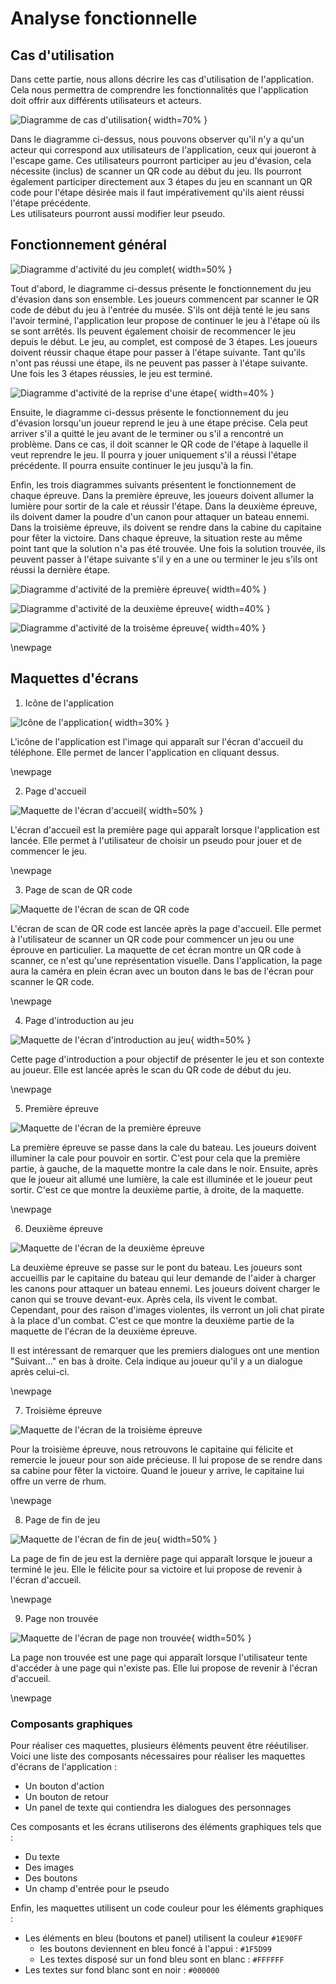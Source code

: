 # Analyse fonctionnelle
## Cas d'utilisation
Dans cette partie, nous allons décrire les cas d'utilisation de l'application. Cela nous permettra de comprendre les fonctionnalités que l'application doit offrir aux différents utilisateurs et acteurs.

![Diagramme de cas d'utilisation](../assets/images/diagrams/Usecase.png){ width=70% }

Dans le diagramme ci-dessus, nous pouvons observer qu'il n'y a qu'un acteur qui correspond aux utilisateurs de l'application, ceux qui joueront à l'escape game. Ces utilisateurs pourront participer au jeu d'évasion, cela nécessite (inclus) de scanner un QR code au début du jeu. Ils pourront également participer directement aux 3 étapes du jeu en scannant un QR code pour l'étape désirée mais il faut impérativement qu'ils aient réussi l'étape précédente.  
Les utilisateurs pourront aussi modifier leur pseudo.

## Fonctionnement général
![Diagramme d'activité du jeu complet](../assets/images/diagrams/Activity-full-game.png){ width=50% }

Tout d'abord, le diagramme ci-dessus présente le fonctionnement du jeu d'évasion dans son ensemble. Les joueurs commencent par scanner le QR code de début du jeu à l'entrée du musée. S'ils ont déjà tenté le jeu sans l'avoir terminé, l'application leur propose de continuer le jeu à l'étape où ils se sont arrêtés. Ils peuvent également choisir de recommencer le jeu depuis le début. Le jeu, au complet, est composé de 3 étapes. Les joueurs doivent réussir chaque étape pour passer à l'étape suivante. Tant qu'ils n'ont pas réussi une étape, ils ne peuvent pas passer à l'étape suivante. Une fois les 3 étapes réussies, le jeu est terminé.

![Diagramme d'activité de la reprise d'une étape](../assets/images/diagrams/Activity-resume-step.png){ width=40% }

Ensuite, le diagramme ci-dessus présente le fonctionnement du jeu d'évasion lorsqu'un joueur reprend le jeu à une étape précise. Cela peut arriver s'il a quitté le jeu avant de le terminer ou s'il a rencontré un problème. Dans ce cas, il doit scanner le QR code de l'étape à laquelle il veut reprendre le jeu. Il pourra y jouer uniquement s'il a réussi l'étape précédente. Il pourra ensuite continuer le jeu jusqu'à la fin.

Enfin, les trois diagrammes suivants présentent le fonctionnement de chaque épreuve. Dans la première épreuve, les joueurs doivent allumer la lumière pour sortir de la cale et réussir l'étape. Dans la deuxième épreuve, ils doivent damer la poudre d'un canon pour attaquer un bateau ennemi. Dans la troisième épreuve, ils doivent se rendre dans la cabine du capitaine pour fêter la victoire. Dans chaque épreuve, la situation reste au même point tant que la solution n'a pas été trouvée. Une fois la solution trouvée, ils peuvent passer à l'étape suivante s'il y en a une ou terminer le jeu s'ils ont réussi la dernière étape.

![Diagramme d'activité de la première épreuve](../assets/images/diagrams/Activity-first-step.png){ width=40% }

![Diagramme d'activité de la deuxième épreuve](../assets/images/diagrams/Activity-second-step.png){ width=40% }

![Diagramme d'activité de la troisème épreuve](../assets/images/diagrams/Activity-third-step.png){ width=40% }

\newpage

## Maquettes d'écrans
1. Icône de l'application

![Icône de l'application](../assets/images/mockups/App-launcher.png){ width=30% }

L'icône de l'application est l'image qui apparaît sur l'écran d'accueil du téléphone. Elle permet de lancer l'application en cliquant dessus.

\newpage

2. Page d'accueil

![Maquette de l'écran d'accueil](../assets/images/mockups/Home-page.jpg){ width=50% }

L'écran d'accueil est la première page qui apparaît lorsque l'application est lancée. Elle permet à l'utilisateur de choisir un pseudo pour jouer et de commencer le jeu.

\newpage

3. Page de scan de QR code

![Maquette de l'écran de scan de QR code](../assets/images/mockups/QR-scan.jpg)

L'écran de scan de QR code est lancée après la page d'accueil. Elle permet à l'utilisateur de scanner un QR code pour commencer un jeu ou une éprouve en particulier. La maquette de cet écran montre un QR code à scanner, ce n'est qu'une représentation visuelle. Dans l'application, la page aura la caméra en plein écran avec un bouton dans le bas de l'écran pour scanner le QR code.

\newpage

4. Page d'introduction au jeu

![Maquette de l'écran d'introduction au jeu](../assets/images/mockups/Introduction.jpg){ width=50% }

Cette page d'introduction a pour objectif de présenter le jeu et son contexte au joueur. Elle est lancée après le scan du QR code de début du jeu.

\newpage

5. Première épreuve

![Maquette de l'écran de la première épreuve](../assets/images/mockups/Step-1.jpg)

La première épreuve se passe dans la cale du bateau. Les joueurs doivent illuminer la cale pour pouvoir en sortir. C'est pour cela que la première partie, à gauche, de la maquette montre la cale dans le noir. Ensuite, après que le joueur ait allumé une lumière, la cale est illuminée et le joueur peut sortir. C'est ce que montre la deuxième partie, à droite, de la maquette.

\newpage

6. Deuxième épreuve

![Maquette de l'écran de la deuxième épreuve](../assets/images/mockups/Step-2.jpg)

La deuxième épreuve se passe sur le pont du bateau. Les joueurs sont accueillis par le capitaine du bateau qui leur demande de l'aider à charger les canons pour attaquer un bateau ennemi. Les joueurs doivent charger le canon qui se trouve devant-eux. Après cela, ils vivent le combat. Cependant, pour des raison d'images violentes, ils verront un joli chat pirate à la place d'un combat. C'est ce que montre la deuxième partie de la maquette de l'écran de la deuxième épreuve.

Il est intéressant de remarquer que les premiers dialogues ont une mention "Suivant..." en bas à droite. Cela indique au joueur qu'il y a un dialogue après celui-ci.

\newpage

7. Troisième épreuve

![Maquette de l'écran de la troisième épreuve](../assets/images/mockups/Step-3.jpg)

Pour la troisième épreuve, nous retrouvons le capitaine qui félicite et remercie le joueur pour son aide précieuse. Il lui propose de se rendre dans sa cabine pour fêter la victoire. Quand le joueur y arrive, le capitaine lui offre un verre de rhum.

\newpage

8. Page de fin de jeu

![Maquette de l'écran de fin de jeu](../assets/images/mockups/End-game.jpg){ width=50% }

La page de fin de jeu est la dernière page qui apparaît lorsque le joueur a terminé le jeu. Elle le félicite pour sa victoire et lui propose de revenir à l'écran d'accueil.

\newpage

9. Page non trouvée

![Maquette de l'écran de page non trouvée](../assets/images/mockups/Not-found.jpg){ width=50% }

La page non trouvée est une page qui apparaît lorsque l'utilisateur tente d'accéder à une page qui n'existe pas. Elle lui propose de revenir à l'écran d'accueil.

\newpage

### Composants graphiques
Pour réaliser ces maquettes, plusieurs éléments peuvent être rééutiliser. Voici une liste des composants nécessaires pour réaliser les maquettes d'écrans de l'application :

- Un bouton d'action
- Un bouton de retour
- Un panel de texte qui contiendra les dialogues des personnages

Ces composants et les écrans utiliserons des éléments graphiques tels que :

- Du texte
- Des images
- Des boutons
- Un champ d'entrée pour le pseudo

Enfin, les maquettes utilisent un code couleur pour les éléments graphiques :

- Les éléments en bleu (boutons et panel) utilisent la couleur `#1E90FF`
  - les boutons deviennent en bleu foncé à l'appui : `#1F5D99`
  - Les textes disposé sur un fond bleu sont en blanc : `#FFFFFF`
- Les textes sur fond blanc sont en noir : `#000000`
